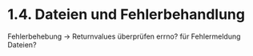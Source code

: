 # 1.4. Dateien und Fehlerbehandlung


Fehlerbehebung -> Returnvalues überprüfen
errno? für Fehlermeldung
Dateien?
